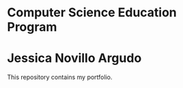 # Computer Science Education Program

# Jessica Novillo Argudo

This repository contains my portfolio.
